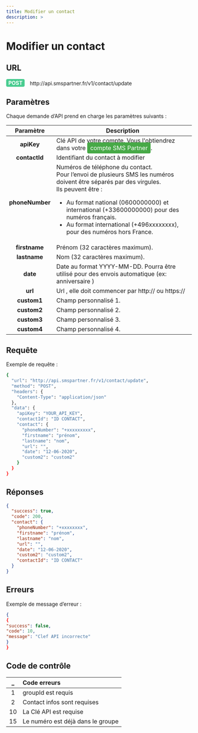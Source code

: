 ```yaml
---
title: Modifier un contact
description: >
---
```

# Modifier un contact


## URL

<div>
  <div style="background-color: #49CC90; color: white;  display: inline-block; padding: 2px 6px; font-weight: bold; border-radius: 4px;">POST</div> 
  <span style=" display: inline-block; vertical-align: middle; margin-left: 10px;"> http://api.smspartner.fr/v1/contact/update</span>
</div>




## Paramètres

Chaque demande d’API prend en charge les paramètres suivants :
           
| Paramètre       | Description |
|:-----------------:|-------------| 
| **apiKey**      | Clé API de votre compte. Vous l'obtiendrez dans votre <a href="https://my.smspartner.fr/connexion" style="background-color: #47a947; color: white; padding: 5px 8px; text-decoration: none; border-radius: 4px;">compte SMS Partner</a>. |
| **contactId** |Identifiant du contact à modifier| 
| **phoneNumber** |Numéros de téléphone du contact. <br> Pour l’envoi de plusieurs SMS les numéros doivent être séparés par des virgules. <br> Ils peuvent être :  <ul><li>Au format national (0600000000) et international (+33600000000) pour des numéros français.</li><li>Au format international (+496xxxxxxxx), pour des numéros hors France.</li></ul>| 
| **firstname** | Prénom (32 caractères maximum). |
|**lastname** 	| Nom (32 caractères maximum).| 
|**date** 	| Date au format YYYY-MM-DD. Pourra être utilisé pour des envois automatique (ex: anniversaire )| 
|**url** 	| Url , elle doit commencer par http:// ou https://| 
|**custom1** 	| Champ personnalisé 1.| 
|**custom2** 	| Champ personnalisé 2.| 
|**custom3** 	| Champ personnalisé 3.| 
|**custom4** 	| Champ personnalisé 4.| 



## Requête

Exemple de requête :

``` bash
{
  "url": "http://api.smspartner.fr/v1/contact/update",
  "method": "POST",
  "headers": {
    "Content-Type": "application/json"
  },
  "data": {
    "apiKey": "YOUR_API_KEY",
    "contactId": "ID CONTACT",
    "contact": {
      "phoneNumber": "+xxxxxxxxx",
      "firstname": "prénom",
      "lastname": "nom",
      "url": "",
      "date": "12-06-2020",
      "custom2": "custom2"
    }
  }
}
```
## Réponses
``` json
{
  "success": true,
  "code": 200,
  "contact": {
    "phoneNumber": "+xxxxxxxx",
    "firstname": "prénom",
    "lastname": "nom",
    "url": "",
    "date": "12-06-2020",
    "custom2": "custom2",
    "contactId": "ID CONTACT"
  }
}
```



## Erreurs
Exemple de message d’erreur :

``` json
{   
{ 
"success": false, 
"code": 10, 
"message": "Clef API incorrecte" 
}
}
```

## Code de contrôle

| _  | Code erreurs |
| :---------------: |:---------------|
|1 | 	groupId est requis |
|2 | 	Contact infos sont requises |
|10 | La Clé API est requise |
|15 | Le numéro est déjà dans le groupe |
<br>




